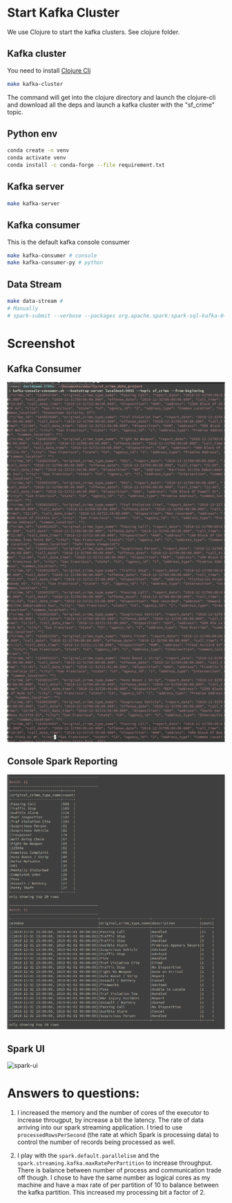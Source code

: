 # Start Kafka Cluster

We use Clojure to start the kafka clusters. See clojure folder.

## Kafka cluster

You need to install [Clojure Cli](https://clojure.org/guides/getting_started)

``` bash
make kafka-cluster
```
The command will get into the clojure directory and launch the clojure-cli
and download all the deps and launch a kafka cluster with the "sf_crime" topic.

## Python env

``` bash
conda create -n venv
conda activate venv
conda install -c conda-forge --file requirement.txt

```

## Kafka server

``` bash
make kafka-server
```

## Kafka consumer

This is the default kafka console consumer

``` bash
make kafka-consumer # console
make kafka-consumer-py # python
```

## Data Stream

``` bash
make data-stream #
# Manually
# spark-submit --verbose --packages org.apache.spark:spark-sql-kafka-0-10_2.11:2.4.3 data_stream.py
```

# Screenshot

## Kafka Consumer

![kafka-console-consumer](images/kafa_consume_sh.png)

## Console Spark Reporting

![console-spark-reporting](images/spark_stream_report_console.png)

## Spark UI

![spark-ui](spark_ui.png)

# Answers to questions:

1. I increased the memory and the number of cores of the executor to increase
througput, by increase a bit the latency. The rate of data arriving into our
spark streaming application. I tried to use `processedRowsPerSecond` (the rate
at which Spark is processing data) to control the number of records being
processed as well.

2.  I play with the `spark.default.parallelism` and the
`spark.streaming.kafka.maxRatePerPartition` to increase throughput. There is
balance between number of process and communication trade off though. I chose
to have the same number as logical cores as my machine and have a max rate of
per partition of 10 to balance between the kafka partition. This increased my
processing bit a factor of 2.
